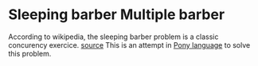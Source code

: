 # Sleeping barber Multiple barber
According to wikipedia, the sleeping barber problem is a classic concurency exercice. [source](https://en.wikipedia.org/wiki/Sleeping_barber_problem)
This is an attempt in [Pony language](http://www.ponylang.org/) to solve this problem.